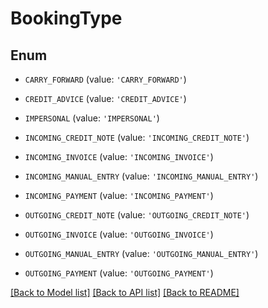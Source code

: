 # BookingType


## Enum

* `CARRY_FORWARD` (value: `'CARRY_FORWARD'`)

* `CREDIT_ADVICE` (value: `'CREDIT_ADVICE'`)

* `IMPERSONAL` (value: `'IMPERSONAL'`)

* `INCOMING_CREDIT_NOTE` (value: `'INCOMING_CREDIT_NOTE'`)

* `INCOMING_INVOICE` (value: `'INCOMING_INVOICE'`)

* `INCOMING_MANUAL_ENTRY` (value: `'INCOMING_MANUAL_ENTRY'`)

* `INCOMING_PAYMENT` (value: `'INCOMING_PAYMENT'`)

* `OUTGOING_CREDIT_NOTE` (value: `'OUTGOING_CREDIT_NOTE'`)

* `OUTGOING_INVOICE` (value: `'OUTGOING_INVOICE'`)

* `OUTGOING_MANUAL_ENTRY` (value: `'OUTGOING_MANUAL_ENTRY'`)

* `OUTGOING_PAYMENT` (value: `'OUTGOING_PAYMENT'`)

[[Back to Model list]](../README.md#documentation-for-models) [[Back to API list]](../README.md#documentation-for-api-endpoints) [[Back to README]](../README.md)


